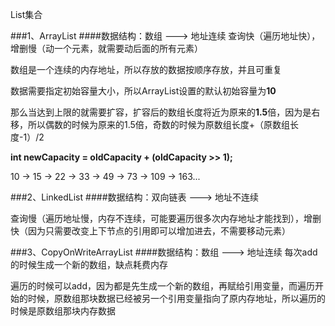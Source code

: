 List集合

###1、ArrayList
####数据结构：数组 ---> 地址连续
查询快（遍历地址快），增删慢（动一个元素，就需要动后面的所有元素）

数组是一个连续的内存地址，所以存放的数据按顺序存放，并且可重复

数据需要指定初始容量大小，所以ArrayList设置的默认初始容量为**10**

那么当达到上限的就需要扩容，扩容后的数组长度将近为原来的**1.5**倍，因为是右移，所以偶数的时候为原来的1.5倍，奇数的时候为原数组长度+（原数组长度-1）/2

**int newCapacity = oldCapacity + (oldCapacity >> 1);**

10 -> 15 -> 22 -> 33 -> 49 -> 73 -> 109 -> 163...

###2、LinkedList
####数据结构：双向链表 ---> 地址不连续

查询慢（遍历地址慢，内存不连续，可能要遍历很多次内存地址才能找到），增删快（因为只需要改变上下节点的引用即可以增加进去，不需要移动元素）

###3、CopyOnWriteArrayList
####数据结构：数组 ---> 地址连续
每次add的时候生成一个新的数组，缺点耗费内存

遍历的时候可以add，因为都是先生成一个新的数组，再赋给引用变量，而遍历开始的时候，原数组那块数据已经被另一个引用变量指向了原内存地址，所以遍历的时候是原数组那块内存数据